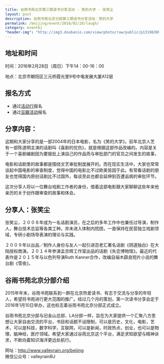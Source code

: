 ```yaml
---
title: 谷雨书苑北京第三期读书分享活动 - 笑的大学 - 张笑尘
layout: post
description: 谷雨书苑北京分部第三期读书分享活动：笑的大学
permalink: /beijing/event/2016/02/28/laugh/
category: eventbj 
"header-img": "http://img3.doubanio.com/view/photo/raw/public/p1319630048.jpg"
---
```



## 地址和时间

时间：2016年2月28日（周日）下午14：00-16：00

地点：北京市朝阳区三元桥霞光里9号中电发展大厦A12层

## 报名方式

- 通过[活动行](http://www.huodongxing.com/event/8318243397300)报名
- 通过[豆瓣活动](http://www.douban.com/event/26184008/)报名


## 分享内容：

这期和大家分享的是一部2004年的日本电影，名为《笑的大学》。前年北京人艺有一部陈道明主演的话剧叫《喜剧的忧伤》，就是根据这部作品改编的。内容是关于一个喜剧编剧因为要报批上演自己的作品而与审批部门的官员之间发生的故事，

电影和话剧里的故事都是围绕文艺审批制度展开的。而在现实生活中，大家也常常谈起中国电影的审查制度，觉得中国的电影比不过欧美皆因于此。有常看话剧的朋友也觉得国内原创话剧比不过国外，每谈至此也都会延伸到百遭诟病的审批环节。

这次分享人将以一位舞台戏剧工作者的身份，借着这部电影跟大家聊聊这些年来他亲历的关于创作跟审查的故事和体会。


## 分享人：张笑尘

张笑尘，２００８年成为一名话剧演员，在之后的多年工作中也兼任过导演，制作人，舞台技术总监等各类工种。并未进入体制内院团，一直保持在民营独立戏剧领域，专研小剧场导表演的理论与实践。

２００９年以出品／制作人身份与友人一起引进百老汇著名话剧《阴道独白》在大陆授权商演。２０１４年参演孟京辉工作室出品的话剧《失恋博物馆》。最近的代表作是２０１５年与以色列导演Ruth Kanner合作，改编自端木蕻良短片小说的舞台剧《雪夜》。


## 谷雨书苑北京分部介绍
2015年年末，谷雨书苑联系到一群在北京热爱读书、有志于交流与分享的年轻人，希望将书苑进行更大范围的推广。经过几个月的策划，第一次读书分享会定于2016年1月10日举办，这也标志着谷雨书苑北京分部正式成立。

谷雨书苑北京分部与旧金山总部、LA分部一样，旨在为大家提供一个汇聚八方思想让大家自由交流的平台，书目和话题不设限制，可以是历史，文化，电影，艺术，可以是科技，数字科学，互联网，可以是新闻，时政热点，创业，也可以是物理，脑神经，医疗领域。希望大家通过谷雨北京这个平台，满足求知欲望与精神诉求，不断向着知识海洋更远处航行。

网址：<http://www.valleyrain.org/beijing>  
微信公众号：valleyrainBJ



